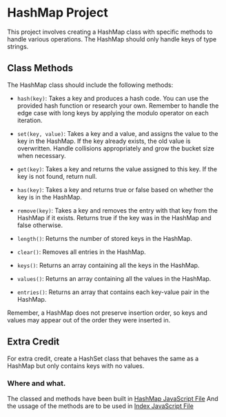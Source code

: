 # HashMap Project

This project involves creating a HashMap class with specific methods to handle various operations. The HashMap should only handle keys of type strings.

## Class Methods

The HashMap class should include the following methods:

- `hash(key)`: Takes a key and produces a hash code. You can use the provided hash function or research your own. Remember to handle the edge case with long keys by applying the modulo operator on each iteration.

- `set(key, value)`: Takes a key and a value, and assigns the value to the key in the HashMap. If the key already exists, the old value is overwritten. Handle collisions appropriately and grow the bucket size when necessary.

- `get(key)`: Takes a key and returns the value assigned to this key. If the key is not found, return null.

- `has(key)`: Takes a key and returns true or false based on whether the key is in the HashMap.

- `remove(key)`: Takes a key and removes the entry with that key from the HashMap if it exists. Returns true if the key was in the HashMap and false otherwise.

- `length()`: Returns the number of stored keys in the HashMap.

- `clear()`: Removes all entries in the HashMap.

- `keys()`: Returns an array containing all the keys in the HashMap.

- `values()`: Returns an array containing all the values in the HashMap.

- `entries()`: Returns an array that contains each key-value pair in the HashMap.

Remember, a HashMap does not preserve insertion order, so keys and values may appear out of the order they were inserted in.

## Extra Credit

For extra credit, create a HashSet class that behaves the same as a HashMap but only contains keys with no values.

### Where and what.

The classed and methods have been built in [HashMap JavaScript File](hashMap.js)
And the ussage of the methods are to be used in [Index JavaScript File](index.js)
